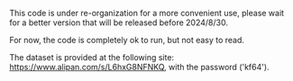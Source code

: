 This code is under re-organization for a more convenient use, please wait for a better version that will be released before 2024/8/30.

For now, the code is completely ok to run, but not easy to read.

The dataset is provided at the following site: https://www.alipan.com/s/L6hxG8NFNKQ, with the password ('kf64').

